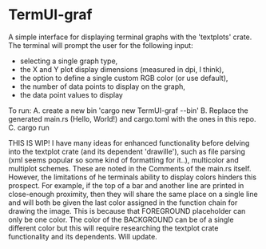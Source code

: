 # TermUI-graf
A simple interface for displaying terminal graphs with the 'textplots' crate.
The terminal will prompt the user for the following input: 
- selecting a single graph type,
- the X and Y plot display dimensions (measured in dpi, I think),
- the option to define a single custom RGB color (or use default),
- the number of data points to display on the graph,
- the data point values to display 

To run: 
A. create a new bin 'cargo new TermUI-graf --bin'   B. Replace the generated main.rs (Hello, World!) and cargo.toml with the ones in this repo.   C. cargo run

THIS IS WIP! I have many ideas for enhanced functionality before delving into the textplot crate (and its dependent 'drawille'), such as file parsing (xml seems popular so some kind of formatting for it..), multicolor and multiplot schemes. These are noted in the Comments of the main.rs itself. 
However, the limitations of he terminals ability to display colors hinders this prospect. For example, if the top of a bar and another line are printed in close-enough proximity, then they will share the same place on a single line and will both be given the last color assigned in the function chain for drawing the image. This is because that FOREGROUND placeholder can only be one color. The color of the BACKGROUND can be of a single different color but this will require researching the textplot crate functionality and its dependents. Will update.
